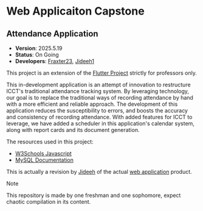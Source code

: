 # Web Applicaiton Capstone
## Attendance Application
* **Version**: 2025.5.19
* **Status**: On Going
* **Developers**: [Fraxter23](https://github.com/Tatine-Fraxter23), [Jideeh1](https://github.com/Jideeh1)

This project is an extension of the [Flutter Project](https://github.com/Tatine-Fraxter23/Flutter) strictly for professors only.

This in-development application is an attempt of innovation to restructure ICCT's traditional attendance tracking system. By leveraging technology, our goal is to replace the traditional ways of recording attendance by hand with a more efficient and reliable approach. The development of this application reduces the susceptibility to errors, and boosts the accuracy and consistency of recording attendance. With added features for ICCT to leverage, we have added a scheduler in this application's calendar system, along with report cards and its document generation.

The resources used in this project:

- [W3Schools Javascript](https://www.w3schools.com/js/default.asp)
- [MySQL Documentation](https://www.mysql.com/)

This is actually a revision by [Jideeh](https://github.com/Jideeh1) of the actual [web application](https://github.com/Tatine-Fraxter23/Web-app) product.

> [!NOTE]
> This repository is made by one freshman and one sophomore, expect chaotic compilation in its content.
